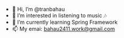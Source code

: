 
- 👋 Hi, I’m @tranbahau
- 👀 I’m interested in listening to music 🎶
- 🌱 I’m currently learning Spring Framework
- 📫 My emai: bahau2411.work@gmail.com

<!---
tranbahau4/tranbahau4 is a ✨ special ✨ repository because its `README.md` (this file) appears on your GitHub profile.
You can click the Preview link to take a look at your changes.
--->
